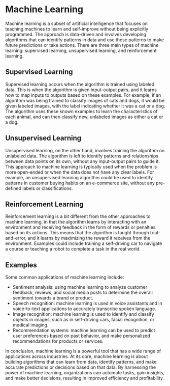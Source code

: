 # Machine Learning

Machine learning is a subset of artificial intelligence that focuses on teaching machines to learn and self-improve without being explicitly programmed. The approach is data-driven and involves developing algorithms that can identify patterns in data and use these patterns to make future predictions or take actions. There are three main types of machine learning: supervised learning, unsupervised learning, and reinforcement learning.

## Supervised Learning

Supervised learning occurs when the algorithm is trained using labeled data. This is when the algorithm is given input-output pairs, and it learns how to map inputs to outputs based on these examples. For example, if an algorithm was being trained to classify images of cats and dogs, it would be given labeled images, with the label indicating whether it was a cat or a dog. The algorithm uses these known examples to learn the characteristics of each animal, and can then classify new, unlabeled images as either a cat or a dog.

## Unsupervised Learning

Unsupervised learning, on the other hand, involves training the algorithm on unlabeled data. The algorithm is left to identify patterns and relationships between data points on its own, without any input-output pairs to guide it. This approach to machine learning is typically used when the problem is more open-ended or when the data does not have any clear labels. For example, an unsupervised learning algorithm could be used to identify patterns in customer buying habits on an e-commerce site, without any pre-defined labels or classifications.

## Reinforcement Learning

Reinforcement learning is a bit different from the other approaches to machine learning, in that the algorithm learns by interacting with an environment and receiving feedback in the form of rewards or penalties based on its actions. This means that the algorithm is taught through trial-and-error, and it learns by maximizing the reward it receives from the environment. Examples could include training a self-driving car to navigate a course or teaching a robot to complete a task in the real world.

## Examples

Some common applications of machine learning include:

- Sentiment analysis: using machine learning to analyze customer feedback, reviews, and social media posts to determine the overall sentiment towards a brand or product.
- Speech recognition: machine learning is used in voice assistants and in voice-to-text applications to accurately transcribe spoken language.
- Image recognition: machine learning is used to identify and classify objects in images, such as in self-driving cars, facial recognition, or medical imaging.
- Recommendation systems: machine learning can be used to predict user preferences based on past behavior, and make personalized recommendations for products or services.

In conclusion, machine learning is a powerful tool that has a wide range of applications across industries. At its core, machine learning is about building algorithms that can learn from data, identify patterns, and make accurate predictions or decisions based on that data. By harnessing the power of machine learning, organizations can automate tasks, gain insights, and make better decisions, resulting in improved efficiency and profitability.

